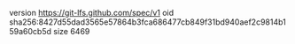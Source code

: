 version https://git-lfs.github.com/spec/v1
oid sha256:8427d55dad3565e57864b3fca686477cb849f31bd940aef2c9814b159a60cb5d
size 6469
